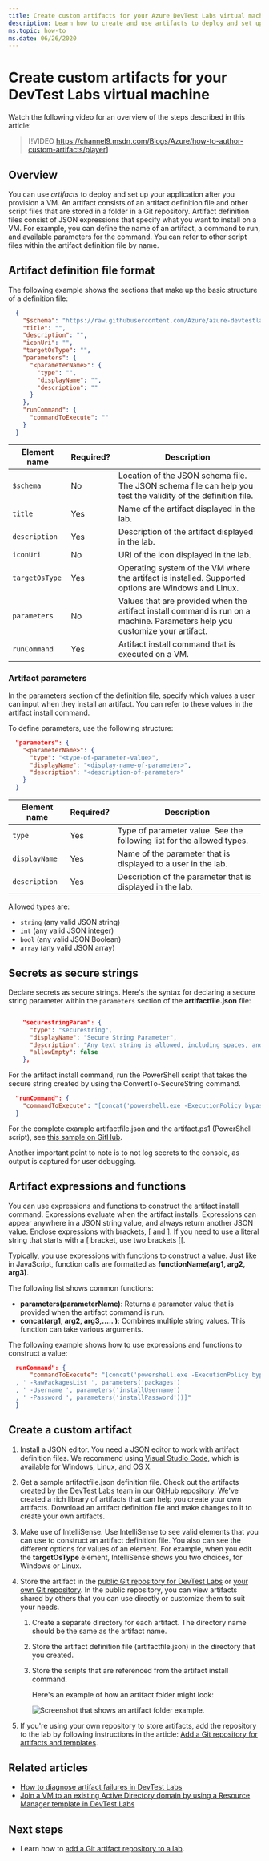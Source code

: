```yaml
---
title: Create custom artifacts for your Azure DevTest Labs virtual machine
description: Learn how to create and use artifacts to deploy and set up applications after you provision a virtual machine.
ms.topic: how-to
ms.date: 06/26/2020
---
```


# Create custom artifacts for your DevTest Labs virtual machine

Watch the following video for an overview of the steps described in this article:

> [!VIDEO https://channel9.msdn.com/Blogs/Azure/how-to-author-custom-artifacts/player]
>
>

## Overview
You can use *artifacts* to deploy and set up your application after you provision a VM. An artifact consists of an artifact definition file and other script files that are stored in a folder in a Git repository. Artifact definition files consist of JSON expressions that specify what you want to install on a VM. For example, you can define the name of an artifact, a command to run, and available parameters for the command. You can refer to other script files within the artifact definition file by name.

## Artifact definition file format
The following example shows the sections that make up the basic structure of a definition file:

```json
  {
    "$schema": "https://raw.githubusercontent.com/Azure/azure-devtestlab/master/schemas/2016-11-28/dtlArtifacts.json",
    "title": "",
    "description": "",
    "iconUri": "",
    "targetOsType": "",
    "parameters": {
      "<parameterName>": {
        "type": "",
        "displayName": "",
        "description": ""
      }
    },
    "runCommand": {
      "commandToExecute": ""
    }
  }
```

| Element name | Required? | Description |
| --- | --- | --- |
| `$schema` |No |Location of the JSON schema file. The JSON schema file can help you test the validity of the definition file. |
| `title` |Yes |Name of the artifact displayed in the lab. |
| `description` |Yes |Description of the artifact displayed in the lab. |
| `iconUri` |No |URI of the icon displayed in the lab. |
| `targetOsType` |Yes |Operating system of the VM where the artifact is installed. Supported options are Windows and Linux. |
| `parameters` |No |Values that are provided when the artifact install command is run on a machine. Parameters help you customize your artifact. |
| `runCommand` |Yes |Artifact install command that is executed on a VM. |

### Artifact parameters
In the parameters section of the definition file, specify which values a user can input when they install an artifact. You can refer to these values in the artifact install command.

To define parameters, use the following structure:

```json
  "parameters": {
    "<parameterName>": {
      "type": "<type-of-parameter-value>",
      "displayName": "<display-name-of-parameter>",
      "description": "<description-of-parameter>"
    }
  }
```

| Element name | Required? | Description |
| --- | --- | --- |
| `type` |Yes |Type of parameter value. See the following list for the allowed types. |
| `displayName` |Yes |Name of the parameter that is displayed to a user in the lab. |
| `description` |Yes |Description of the parameter that is displayed in the lab. |

Allowed types are:

* `string` (any valid JSON string)
* `int` (any valid JSON integer)
* `bool` (any valid JSON Boolean)
* `array` (any valid JSON array)

## Secrets as secure strings
Declare secrets as secure strings. Here's the syntax for declaring a secure string parameter within the `parameters` section of the **artifactfile.json** file:

```json

    "securestringParam": {
      "type": "securestring",
      "displayName": "Secure String Parameter",
      "description": "Any text string is allowed, including spaces, and will be presented in UI as masked characters.",
      "allowEmpty": false
    },
```

For the artifact install command, run the PowerShell script that takes the secure string created by using the ConvertTo-SecureString command. 

```json
  "runCommand": {
    "commandToExecute": "[concat('powershell.exe -ExecutionPolicy bypass \"& ./artifact.ps1 -StringParam ''', parameters('stringParam'), ''' -SecureStringParam (ConvertTo-SecureString ''', parameters('securestringParam'), ''' -AsPlainText -Force) -IntParam ', parameters('intParam'), ' -BoolParam:$', parameters('boolParam'), ' -FileContentsParam ''', parameters('fileContentsParam'), ''' -ExtraLogLines ', parameters('extraLogLines'), ' -ForceFail:$', parameters('forceFail'), '\"')]"
  }
```

For the complete example artifactfile.json and the artifact.ps1 (PowerShell script), see [this sample on GitHub](https://github.com/Azure/azure-devtestlab/tree/master/Artifacts/windows-test-paramtypes).

Another important point to note is to not log secrets to the console, as output is captured for user debugging. 

## Artifact expressions and functions
You can use expressions and functions to construct the artifact install command. Expressions evaluate when the artifact installs. Expressions can appear anywhere in a JSON string value, and always return another JSON value. Enclose expressions with brackets, [ and ]. If you need to use a literal string that starts with a [ bracket, use two brackets [[.

Typically, you use expressions with functions to construct a value. Just like in JavaScript, function calls are formatted as **functionName(arg1, arg2, arg3)**.

The following list shows common functions:

* **parameters(parameterName)**: Returns a parameter value that is provided when the artifact command is run.
* **concat(arg1, arg2, arg3,….. )**: Combines multiple string values. This function can take various arguments.

The following example shows how to use expressions and functions to construct a value:

```json
  runCommand": {
      "commandToExecute": "[concat('powershell.exe -ExecutionPolicy bypass \"& ./startChocolatey.ps1'
  , ' -RawPackagesList ', parameters('packages')
  , ' -Username ', parameters('installUsername')
  , ' -Password ', parameters('installPassword'))]"
  }
```

## Create a custom artifact

1. Install a JSON editor. You need a JSON editor to work with artifact definition files. We recommend using [Visual Studio Code](https://code.visualstudio.com/), which is available for Windows, Linux, and OS X.
2. Get a sample artifactfile.json definition file. Check out the artifacts created by the DevTest Labs team in our [GitHub repository](https://github.com/Azure/azure-devtestlab). We've created a rich library of artifacts that can help you create your own artifacts. Download an artifact definition file and make changes to it to create your own artifacts.
3. Make use of IntelliSense. Use IntelliSense to see valid elements that you can use to construct an artifact definition file. You also can see the different options for values of an element. For example, when you edit the **targetOsType** element, IntelliSense shows you two choices, for Windows or Linux.
4. Store the artifact in the [public Git repository for DevTest Labs](https://github.com/Azure/azure-devtestlab/tree/master/Artifacts) or [your own Git repository](devtest-lab-add-artifact-repo.md). In the public repository, you can view artifacts shared by others that you can use directly or customize them to suit your needs.
   
   1. Create a separate directory for each artifact. The directory name should be the same as the artifact name.
   2. Store the artifact definition file (artifactfile.json) in the directory that you created.
   3. Store the scripts that are referenced from the artifact install command.
      
      Here's an example of how an artifact folder might look:
      
      ![Screenshot that shows an artifact folder example.](./media/devtest-lab-artifact-author/git-repo.png)
5. If you're using your own repository to store artifacts, add the repository to the lab by following instructions in the article: [Add a Git repository for artifacts and templates](devtest-lab-add-artifact-repo.md).

## Related articles
* [How to diagnose artifact failures in DevTest Labs](devtest-lab-troubleshoot-artifact-failure.md)
* [Join a VM to an existing Active Directory domain by using a Resource Manager template in DevTest Labs](https://www.visualstudiogeeks.com/blog/DevOps/Join-a-VM-to-existing-AD-domain-using-ARM-template-AzureDevTestLabs)

## Next steps
* Learn how to [add a Git artifact repository to a lab](devtest-lab-add-artifact-repo.md).
